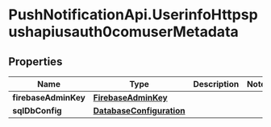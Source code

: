 # PushNotificationApi.UserinfoHttpspushapiusauth0comuserMetadata

## Properties
Name | Type | Description | Notes
------------ | ------------- | ------------- | -------------
**firebaseAdminKey** | [**FirebaseAdminKey**](FirebaseAdminKey.md) |  | 
**sqlDbConfig** | [**DatabaseConfiguration**](DatabaseConfiguration.md) |  | 
